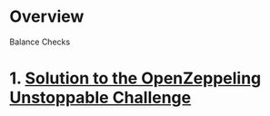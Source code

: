 
# Overview 

Balance Checks 

# 1. [Solution to the OpenZeppeling Unstoppable Challenge](openzeppelin_dvdefi_unstoppable)




